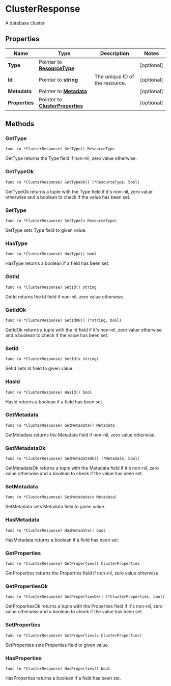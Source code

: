 # ClusterResponse

A database cluster


## Properties

|Name | Type | Description | Notes|
|------------ | ------------- | ------------- | -------------|
|**Type** | Pointer to [**ResourceType**](ResourceType.md) |  | [optional] |
|**Id** | Pointer to **string** | The unique ID of the resource. | [optional] |
|**Metadata** | Pointer to [**Metadata**](Metadata.md) |  | [optional] |
|**Properties** | Pointer to [**ClusterProperties**](ClusterProperties.md) |  | [optional] |

## Methods


### GetType

`func (o *ClusterResponse) GetType() ResourceType`

GetType returns the Type field if non-nil, zero value otherwise.

### GetTypeOk

`func (o *ClusterResponse) GetTypeOk() (*ResourceType, bool)`

GetTypeOk returns a tuple with the Type field if it's non-nil, zero value otherwise
and a boolean to check if the value has been set.

### SetType

`func (o *ClusterResponse) SetType(v ResourceType)`

SetType sets Type field to given value.

### HasType

`func (o *ClusterResponse) HasType() bool`

HasType returns a boolean if a field has been set.

### GetId

`func (o *ClusterResponse) GetId() string`

GetId returns the Id field if non-nil, zero value otherwise.

### GetIdOk

`func (o *ClusterResponse) GetIdOk() (*string, bool)`

GetIdOk returns a tuple with the Id field if it's non-nil, zero value otherwise
and a boolean to check if the value has been set.

### SetId

`func (o *ClusterResponse) SetId(v string)`

SetId sets Id field to given value.

### HasId

`func (o *ClusterResponse) HasId() bool`

HasId returns a boolean if a field has been set.

### GetMetadata

`func (o *ClusterResponse) GetMetadata() Metadata`

GetMetadata returns the Metadata field if non-nil, zero value otherwise.

### GetMetadataOk

`func (o *ClusterResponse) GetMetadataOk() (*Metadata, bool)`

GetMetadataOk returns a tuple with the Metadata field if it's non-nil, zero value otherwise
and a boolean to check if the value has been set.

### SetMetadata

`func (o *ClusterResponse) SetMetadata(v Metadata)`

SetMetadata sets Metadata field to given value.

### HasMetadata

`func (o *ClusterResponse) HasMetadata() bool`

HasMetadata returns a boolean if a field has been set.

### GetProperties

`func (o *ClusterResponse) GetProperties() ClusterProperties`

GetProperties returns the Properties field if non-nil, zero value otherwise.

### GetPropertiesOk

`func (o *ClusterResponse) GetPropertiesOk() (*ClusterProperties, bool)`

GetPropertiesOk returns a tuple with the Properties field if it's non-nil, zero value otherwise
and a boolean to check if the value has been set.

### SetProperties

`func (o *ClusterResponse) SetProperties(v ClusterProperties)`

SetProperties sets Properties field to given value.

### HasProperties

`func (o *ClusterResponse) HasProperties() bool`

HasProperties returns a boolean if a field has been set.



